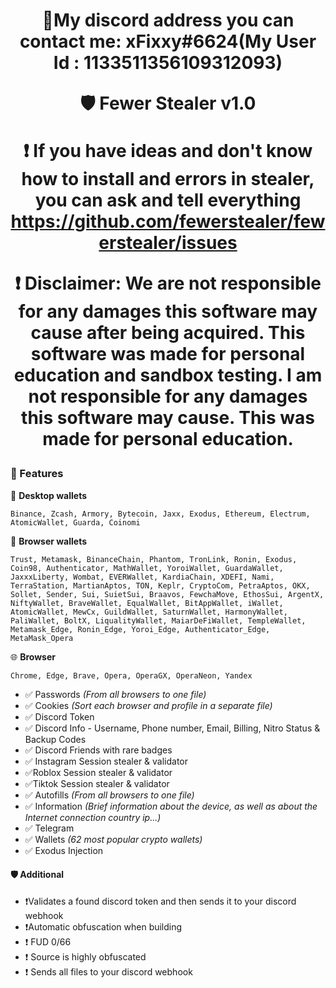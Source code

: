 <h1 align="center">

🦊**My discord address you can contact me: xFixxy#6624(My User Id : 1133511356109312093)**

🛡️ Fewer Stealer v1.0

❗️ If you have ideas and don't know how to install and errors in stealer, you can ask and tell everything https://github.com/fewerstealer/fewerstealer/issues

❗️ Disclaimer: We are not responsible for any damages this software may cause after being acquired. This software was made for personal education and sandbox testing. I am not responsible for any damages this software may cause. This was made for personal education.


### 📝 Features

🧊 **Desktop wallets**

   `Binance, Zcash, Armory, Bytecoin, Jaxx, Exodus, Ethereum, Electrum, AtomicWallet, Guarda, Coinomi`

🦊 **Browser wallets**

   `Trust, Metamask, BinanceChain, Phantom, TronLink, Ronin, Exodus, Coin98, Authenticator, MathWallet, YoroiWallet, GuardaWallet, JaxxxLiberty, Wombat, EVERWallet, KardiaChain, XDEFI, Nami, TerraStation, MartianAptos, TON, Keplr, CryptoCom, PetraAptos, OKX, Sollet, Sender, Sui, SuietSui, Braavos, FewchaMove, EthosSui, ArgentX, NiftyWallet, BraveWallet, EqualWallet, BitAppWallet, iWallet, AtomicWallet, MewCx, GuildWallet, SaturnWallet, HarmonyWallet, PaliWallet, BoltX, LiqualityWallet, MaiarDeFiWallet, TempleWallet, Metamask_Edge, Ronin_Edge, Yoroi_Edge, Authenticator_Edge, MetaMask_Opera`

🌐 **Browser**

   `Chrome, Edge, Brave, Opera, OperaGX, OperaNeon, Yandex`
- ✅ Passwords _(From all browsers to one file)_
- ✅ Cookies _(Sort each browser and profile in a separate file)_
- ✅ Discord Token
- ✅ Discord Info - Username, Phone number, Email, Billing, Nitro Status & Backup Codes
- ✅ Discord Friends with rare badges
- ✅ Instagram Session stealer & validator
- ✅Roblox Session stealer & validator 
- ✅Tiktok Session stealer & validator 
- ✅ Autofills _(From all browsers to one file)_
- ✅ Information _(Brief information about the device, as well as about the Internet connection country ip...)_
- ✅ Telegram
- ✅ Wallets _(62 most popular crypto wallets)_
- ✅ Exodus Injection
  
#### 🛡️ Additional
- ❗️Validates a found discord token and then sends it to your discord webhook
- ❗️Automatic obfuscation when building
- ❗️ FUD 0/66
- ❗️ Source is highly obfuscated
- ❗️ Sends all files to your discord webhook



